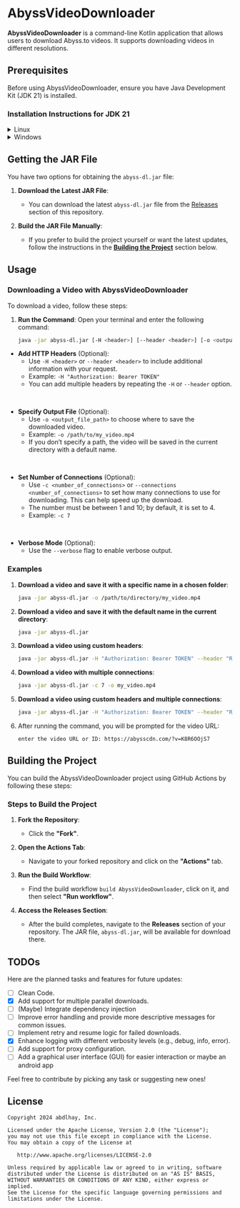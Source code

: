 # AbyssVideoDownloader

**AbyssVideoDownloader** is a command-line Kotlin application that allows users to download Abyss.to videos. It supports downloading videos in different resolutions.

## Prerequisites

Before using AbyssVideoDownloader, ensure you have Java Development Kit (JDK 21) is installed.

### Installation Instructions for JDK 21

<details>
    <summary>Linux</summary>


To install JDK 21 on a Linux machine using the command line:

1. **Open Terminal** on your Linux machine.
2. **Update package index**:

   ```bash
   sudo apt update
   ```

3. **Install OpenJDK 21** (if available via your package manager):

   ```bash
   sudo apt install openjdk-21-jdk
   ```

   If JDK 21 is not available in your distribution’s package manager, you can manually download and install it:

    1. **Download JDK 21** from [Oracle's official site](https://www.oracle.com/java/technologies/javase/jdk21-archive-downloads.html).

    2. **Extract the downloaded archive** (replace `jdk-21_linux-x64_bin.tar.gz` with the actual file name):

       ```bash
       tar -xvzf jdk-21_linux-x64_bin.tar.gz
       ```

    3. **Move the JDK folder** to `/opt`:

       ```bash
       sudo mv jdk-21 /opt/
       ```

    4. **Set environment variables**:

       ```bash
       sudo update-alternatives --install /usr/bin/java java /opt/jdk-21/bin/java 1
       sudo update-alternatives --install /usr/bin/javac javac /opt/jdk-21/bin/javac 1
       ```

    5. **Verify the installation**:

       ```bash
       java -version
       ```

  </details>

<details>
    <summary>Windows</summary>


To install JDK 21 on a Windows machine:

1. **Download JDK 21** from [Oracle's official site](https://www.oracle.com/java/technologies/javase/jdk21-archive-downloads.html).
2. **Run the installer** and follow the on-screen instructions.
3. During the installation, make sure to select the option to **add Java to your system’s PATH**.
4. **Verify the installation**:

    - Open **Command Prompt** (`cmd`).
    - Type the following command:

      ```cmd
      java -version
      ```

If command return the version number (e.g., `java 21`), then the installation was successful.

</details>


## Getting the JAR File

You have two options for obtaining the `abyss-dl.jar` file:

1. **Download the Latest JAR File**:
   - You can download the latest `abyss-dl.jar` file from the [Releases](https://github.com/abdlhay/AbyssVideoDownloader/releases) section of this repository.

2. **Build the JAR File Manually**:
   - If you prefer to build the project yourself or want the latest updates, follow the instructions in the [**Building the Project**](https://github.com/abdlhay/AbyssVideoDownloader#building-the-project) section below.


## Usage

### Downloading a Video with AbyssVideoDownloader

To download a video, follow these steps:

1. **Run the Command**:
   Open your terminal and enter the following command:

   ```bash
   java -jar abyss-dl.jar [-H <header>] [--header <header>] [-o <output_file_path>] [-c <number_of_connections>]
   ```
- **Add HTTP Headers** (Optional):
    - Use `-H <header>` or `--header <header>` to include additional information with your request.
    - Example: `-H "Authorization: Bearer TOKEN"`
    - You can add multiple headers by repeating the `-H` or `--header` option.

&nbsp;

- **Specify Output File** (Optional):
    - Use `-o <output_file_path>` to choose where to save the downloaded video.
    - Example: `-o /path/to/my_video.mp4`
    - If you don’t specify a path, the video will be saved in the current directory with a default name.

&nbsp;
- **Set Number of Connections** (Optional):
    - Use `-c <number_of_connections>` or `--connections <number_of_connections>` to set how many connections to use for downloading. This can help speed up the download.
    - The number must be between 1 and 10; by default, it is set to 4.
    - Example: `-c 7`

&nbsp;

- **Verbose Mode** (Optional):
    - Use the `--verbose` flag to enable verbose output.


### Examples

1. **Download a video and save it with a specific name in a chosen folder**:
   ```bash
   java -jar abyss-dl.jar -o /path/to/directory/my_video.mp4
   ```

2. **Download a video and save it with the default name in the current directory**:
   ```bash
   java -jar abyss-dl.jar
   ```

3. **Download a video using custom headers**:
   ```bash
   java -jar abyss-dl.jar -H "Authorization: Bearer TOKEN" --header "Referer: https://example.com" -o my_video.mp4
   ```

4. **Download a video with multiple connections**:
   ```bash
   java -jar abyss-dl.jar -c 7 -o my_video.mp4
   ```

5. **Download a video using custom headers and multiple connections**:
   ```bash
   java -jar abyss-dl.jar -H "Authorization: Bearer TOKEN" --header "Referer: https://example.com" -c 3 -o /path/to/my_video.mp4
   ```

6. After running the command, you will be prompted for the video URL:

   ```
   enter the video URL or ID: https://abysscdn.com/?v=K8R6OOjS7
   ```

## Building the Project

You can build the AbyssVideoDownloader project using GitHub Actions by following these steps:

### Steps to Build the Project

1. **Fork the Repository**:
    - Click the **"Fork"**.

2. **Open the Actions Tab**:
    - Navigate to your forked repository and click on the **"Actions"** tab.

3. **Run the Build Workflow**:
    - Find the build workflow `build AbyssVideoDownloader`, click on it, and then select **"Run workflow"**.

4. **Access the Releases Section**:
    - After the build completes, navigate to the **Releases** section of your repository. The JAR file, `abyss-dl.jar`, will be available for download there.

## TODOs

Here are the planned tasks and features for future updates:

- [ ] Clean Code.
- [x] Add support for multiple parallel downloads.
- [ ] (Maybe) Integrate dependency injection
- [ ] Improve error handling and provide more descriptive messages for common issues.
- [ ] Implement retry and resume logic for failed downloads.
- [x] Enhance logging with different verbosity levels (e.g., debug, info, error).
- [ ] Add support for proxy configuration.
- [ ] Add a graphical user interface (GUI) for easier interaction or maybe an android app

Feel free to contribute by picking any task or suggesting new ones!



License
--------

    Copyright 2024 abdlhay, Inc.

    Licensed under the Apache License, Version 2.0 (the "License");
    you may not use this file except in compliance with the License.
    You may obtain a copy of the License at

       http://www.apache.org/licenses/LICENSE-2.0

    Unless required by applicable law or agreed to in writing, software
    distributed under the License is distributed on an "AS IS" BASIS,
    WITHOUT WARRANTIES OR CONDITIONS OF ANY KIND, either express or implied.
    See the License for the specific language governing permissions and
    limitations under the License.